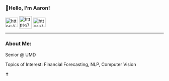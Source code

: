 <h3 align="left">👋Hello, I’m Aaron!</h3>

<a href="https://www.linkedin.com/in/aarontekle/" target="blank"><img align="center" src="https://raw.githubusercontent.com/rahuldkjain/github-profile-readme-generator/master/src/images/icons/Social/linked-in-alt.svg" alt="https://www.linkedin.com/in/aarontekle/" height="30" width="40" /></a>
<a href="https://huggingface.co/Aatekle" target="blank"><img align="center" src="https://chunte-hfba.static.hf.space/images/Brand%20Logos/Hugging%20Face.png" alt="https://huggingface.co/Aatekle" height="40" width="40" /></a>
<a href="https://stackoverflow.com/users/21242053/aaron-tekle" target="blank"><img align="center" src="https://raw.githubusercontent.com/rahuldkjain/github-profile-readme-generator/master/src/images/icons/Social/stack-overflow.svg" alt="https://stackoverflow.com/users/21242053/aatekle" height="30" width="40" /></a>
______________________________________________________________________________________________

<h3 align="left">About Me:</h3>
<p align="left">
  
Senior @ UMD
  
Topics of Interest: Financial Forecasting, NLP, Computer Vision
  
:latin_cross:
</p>
